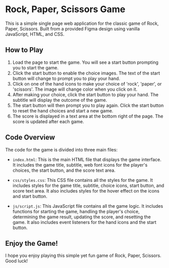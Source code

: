# Rock, Paper, Scissors Game

This is a simple single page web application for the classic game of Rock, Paper, Scissors. Built from a provided Figma design using vanilla JavaScript, HTML, and CSS.

## How to Play

1. Load the page to start the game. You will see a start button prompting you to start the game.
2. Click the start button to enable the choice images. The text of the start button will change to prompt you to play your hand.
3. Click on one of the hand icons to make your choice of 'rock', 'paper', or 'scissors'. The image will change color when you click on it.
4. After making your choice, click the start button to play your hand. The subtitle will display the outcome of the game.
5. The start button will then prompt you to play again. Click the start button to reset the hand choices and start a new game.
6. The score is displayed in a text area at the bottom right of the page. The score is updated after each game.

## Code Overview

The code for the game is divided into three main files:

- `index.html`: This is the main HTML file that displays the game interface. It includes the game title, subtitle, web font icons for the player's choices, the start button, and the score text area.

- `css/styles.css`: This CSS file contains all the styles for the game. It includes styles for the game title, subtitle, choice icons, start button, and score text area. It also includes styles for the hover effect on the icons and start button.

- `js/script.js`: This JavaScript file contains all the game logic. It includes functions for starting the game, handling the player's choice, determining the game result, updating the score, and resetting the game. It also includes event listeners for the hand icons and the start button.

## Enjoy the Game!

I hope you enjoy playing this simple yet fun game of Rock, Paper, Scissors. Good luck!
